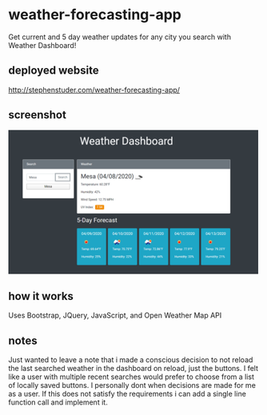 # weather-forecasting-app
Get current and 5 day weather updates for any city you search with Weather Dashboard!

## deployed website
http://stephenstuder.com/weather-forecasting-app/

## screenshot
<img src="./images/screenshot.PNG" alt="screenshot of webpage" width="500"/>

## how it works
Uses Bootstrap, JQuery, JavaScript, and Open Weather Map API 

## notes
Just wanted to leave a note that i made a conscious decision to not reload the last searched weather in the dashboard on reload, just the buttons. I felt like a user with multiple recent searches would prefer to choose from a list of locally saved buttons. I personally dont when decisions are made for me as a user. If this does not satisfy the requirements i can add a single line function call and implement it. 
